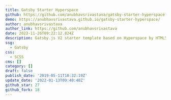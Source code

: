 ```yaml
---
title: Gatsby Starter Hyperspace
github: https://github.com/anubhavsrivastava/gatsby-starter-hyperspace
demo: https://anubhavsrivastava.github.io/gatsby-starter-hyperspace/
author: anubhavsrivastava
author_link: https://github.com/anubhavsrivastava
date: 2023-11-26T09:22:12.824Z
description: Gatsby.js V2 starter template based on Hyperspace by HTML5 UP
ssg:
  - Gatsby
css:
  - SCSS
cms: []
category: []
draft: false
publish_date: '2019-05-11T10:32:19Z'
update_date: '2022-01-13T09:40:48Z'
github_star: 27
github_fork: 18
---
```

